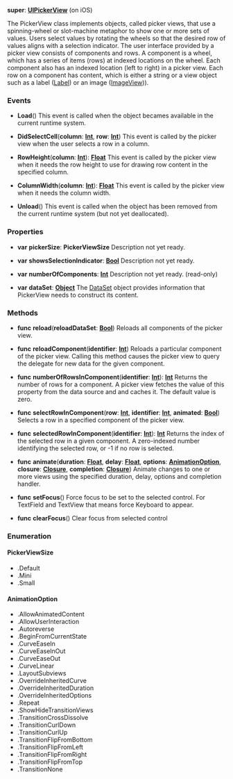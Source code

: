 **super**: **[UIPickerView](UIPickerView.md)** (on iOS)

The PickerView class implements objects, called picker views, that use a spinning-wheel or slot-machine metaphor to show one or more sets of values. Users select values by rotating the wheels so that the desired row of values aligns with a selection indicator. The user interface provided by a picker view consists of components and rows. A component is a wheel, which has a series of items (rows) at indexed locations on the wheel. Each component also has an indexed location (left to right) in a picker view. Each row on a component has content, which is either a string or a view object such as a label (<a href="Label.html">Label</a>) or an image (<a href="ImageView.html">ImageView</a>)).

### Events

* **Load**()
This event is called when the object becames available in the current runtime system.

* **DidSelectCell**(**column**: **[Int](../gravity/types.md)**, **row**: **[Int](../gravity/types.md)**)
This event is called by the picker view when the user selects a row in a column.

* **RowHeight**(**column**: **[Int](../gravity/types.md)**): <strong>[Float](../gravity/types.md)</strong> 
This event is called by the picker view when it needs the row height to use for drawing row content in the specified column.

* **ColumnWidth**(**column**: **[Int](../gravity/types.md)**): <strong>[Float](../gravity/types.md)</strong> 
This event is called by the picker view when it needs the column width.

* **Unload**()
This event is called when the object has been removed from the current runtime system (but not yet deallocated).



### Properties

* **var** **pickerSize**: **PickerViewSize**
Description not yet ready.

* **var** **showsSelectionIndicator**: **[Bool](../gravity/types.md)**
Description not yet ready.

* **var** **numberOfComponents**: **[Int](../gravity/types.md)**
Description not yet ready. \(read-only\)

* **var** **dataSet**: **[Object](../gravity/types.md)**
The <a href="DataSet.html">DataSet</a> object provides information that PickerView needs to construct its content.



### Methods

* **func** **reload**(**reloadDataSet**: **[Bool](../gravity/types.md)**)
Reloads all components of the picker view.

* **func** **reloadComponent**(**identifier**: **[Int](../gravity/types.md)**)
Reloads a particular component of the picker view. Calling this method causes the picker view to query the delegate for new data for the given component.

* **func** **numberOfRowsInComponent**(**identifier**: **[Int](../gravity/types.md)**): <strong>[Int](../gravity/types.md)</strong> 
Returns the number of rows for a component. A picker view fetches the value of this property from the data source and and caches it. The default value is zero.

* **func** **selectRowInComponent**(**row**: **[Int](../gravity/types.md)**, **identifier**: **[Int](../gravity/types.md)**, **animated**: **[Bool](../gravity/types.md)**)
Selects a row in a specified component of the picker view.

* **func** **selectedRowInComponent**(**identifier**: **[Int](../gravity/types.md)**): <strong>[Int](../gravity/types.md)</strong> 
Returns the index of the selected row in a given component. A zero-indexed number identifying the selected row, or -1 if no row is selected.

* **func** **animate**(**duration**: **[Float](../gravity/types.md)**, **delay**: **[Float](../gravity/types.md)**, **options**: **<a href="#_enum_AnimationOption">AnimationOption</a>**, **closure**: **[Closure](../gravity/closure.md)**, **completion**: **[Closure](../gravity/closure.md)**)
Animate changes to one or more views using the specified duration, delay, options and completion handler.

* **func** **setFocus**()
Force focus to be set to the selected control. For TextField and TextView that means force Keyboard to appear.

* **func** **clearFocus**()
Clear focus from selected control





### Enumeration

#### PickerViewSize
 * .Default
 * .Mini
 * .Small

#### AnimationOption
 * .AllowAnimatedContent
 * .AllowUserInteraction
 * .Autoreverse
 * .BeginFromCurrentState
 * .CurveEaseIn
 * .CurveEaseInOut
 * .CurveEaseOut
 * .CurveLinear
 * .LayoutSubviews
 * .OverrideInheritedCurve
 * .OverrideInheritedDuration
 * .OverrideInheritedOptions
 * .Repeat
 * .ShowHideTransitionViews
 * .TransitionCrossDissolve
 * .TransitionCurlDown
 * .TransitionCurlUp
 * .TransitionFlipFromBottom
 * .TransitionFlipFromLeft
 * .TransitionFlipFromRight
 * .TransitionFlipFromTop
 * .TransitionNone




